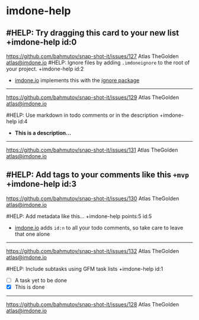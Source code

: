 imdone-help
====
#HELP: Try dragging this card to your new list +imdone-help id:0
 ----
 <https://github.com/bahmutov/snap-shot-it/issues/127>
 Atlas TheGolden
 atlas@imdone.io
#HELP: Ignore files by adding `.imdoneignore` to the root of your project. +imdone-help id:2
 - [imdone.io](https://imdone.io) implements this with the [ignore package](https://www.npmjs.com/package/ignore)
 ----
 <https://github.com/bahmutov/snap-shot-it/issues/129>
 Atlas TheGolden
 atlas@imdone.io

#HELP: Use markdown in todo comments or in the description +imdone-help id:4
 - **This is a description...**
 ----
 <https://github.com/bahmutov/snap-shot-it/issues/131>
 Atlas TheGolden
 atlas@imdone.io

#HELP: Add tags to your comments like this `+mvp` +imdone-help id:3
 ----
 <https://github.com/bahmutov/snap-shot-it/issues/130>
 Atlas TheGolden
 atlas@imdone.io

#HELP: Add metadata like this... +imdone-help points:5 id:5
 - [imdone.io](https://imdone.io) adds `id:n` to all your todo comments, so take care to leave that one alone
 ----
 <https://github.com/bahmutov/snap-shot-it/issues/132>
 Atlas TheGolden
 atlas@imdone.io

#HELP: Include subtasks using GFM task lists +imdone-help id:1
 - [ ] A task yet to be done
 - [x] This is done
 ----
 <https://github.com/bahmutov/snap-shot-it/issues/128>
 Atlas TheGolden
 atlas@imdone.io
